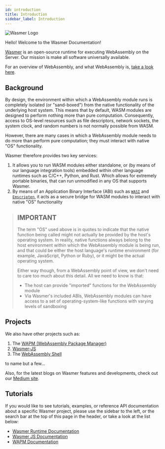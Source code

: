 ```yaml
---
id: introduction
title: Introduction
sidebar_label: Introduction
---
```


![Wasmer Logo](/img/wasmer-logo.svg)

Hello! Welcome to the Wasmer Documentation!

[Wasmer](https://wasmer.io/) is an open-source runtime for executing WebAssembly on the Server. Our mission is make all software universally available. 

For an overview of WebAssembly, and what WebAssembly is, [take a look here](https://webassembly.org/).

## Background

By design, the environment within which a WebAssembly module runs is completely isolated (or "sand-boxed") from the native functionality of the underlying host system. This means that by default, WASM modules are designed to perform nothing more than pure computation. Consequently, access to OS-level resources such as file descriptors, network sockets, the system clock, and random numbers is not normally possible from WASM.

However, there are many cases in which a WebAssembly module needs to do more than perform pure computation; they must interact with native "OS" functionality.

Wasmer therefore provides two key services:

1. It allows you to run WASM modules either standalone, or (by means of our language integration tools) embedded within other language runtimes such as C/C++, Python, and Rust. Which allows for extremely portable binaries, that can run unmodified in any OS that supports Wasmer.
1. By means of an Application Binary Interface (ABI) such as [`WASI`](https://github.com/webassembly/wasi) and [`Emscripten`](https://github.com/emscripten-core/emscripten), it acts as a secure bridge for WASM modules to interact with native "OS" functionality

> ## IMPORTANT  
> The term "OS" used above is in quotes to indicate that the native function being called might not actually be provided by the host's operating system.  In reality, native functions always belong to the host environment within which the WebAssembly module is being run, and that could be either the host language's runtime environment (for example, JavaScript, Python or Ruby), or it might be the actual operating system.
>
> Either way though, from a WebAssembly point of view, we don't need to care too much about this detail. All we need to know is that:
> 
> * The host can provide "imported" functions for the WebAssembly module
> * Via Wasmer's included ABIs, WebAssembly modules can have access to a set of operating-system-like functions with varying levels of sandboxing

## Projects

We also have other projects such as:

1. The [WAPM (WebAssembly Package Manager)](https://wapm.io/)
1. [Wasmer-JS](https://github.com/wasmerio/wasmer-js)
1. The [WebAssembly Shell](https://webassembly.sh/)

to name but a few...

Also, for the latest blogs on Wasmer features and developments, check out our [Medium site](https://medium.com/wasmer).

## Tutorials

If you would like to see tutorials, examples, or reference API documentation about a specific Wasmer project, please use the sidebar to the left, or the search bar at the top of this page in the header, or take a look at the list below:

* [Wasmer Runtime Documentation](/runtime/runtime)
* [Wasmer JS Documentation](/wasmer-js/wasmer-js)
* [WAPM Documentation](/wapm/wapm)
